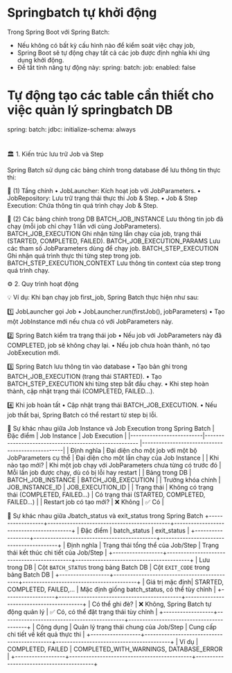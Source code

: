 # Springbatch tự khởi động
Trong Spring Boot với Spring Batch:
- Nếu không có bất kỳ cấu hình nào để kiểm soát việc chạy job,
- Spring Boot sẽ tự động chạy tất cả các job được định nghĩa khi ứng dụng khởi động.
- Để tắt tính năng tự động này:
spring:
  batch:
   job:
    enabled: false

# Tự động tạo các table cần thiết cho việc quản lý springbatch DB
spring:
    batch:
        jdbc:
            initialize-schema: always

#
🏛 1. Kiến trúc lưu trữ Job và Step

Spring Batch sử dụng các bảng chính trong database để lưu thông tin thực thi:

📌 (1) Tầng chính
•	JobLauncher: Kích hoạt job với JobParameters.
•	JobRepository: Lưu trữ trạng thái thực thi Job & Step.
•	Job & Step Execution: Chứa thông tin quá trình chạy Job & Step.

📌 (2) Các bảng chính trong DB
BATCH_JOB_INSTANCE	Lưu thông tin job đã chạy (mỗi job chỉ chạy 1 lần với cùng JobParameters).
BATCH_JOB_EXECUTION	Ghi nhận từng lần chạy của job, trạng thái (STARTED, COMPLETED, FAILED).
BATCH_JOB_EXECUTION_PARAMS	Lưu các tham số JobParameters dùng để chạy job.
BATCH_STEP_EXECUTION	Ghi nhận quá trình thực thi từng step trong job.
BATCH_STEP_EXECUTION_CONTEXT	Lưu thông tin context của step trong quá trình chạy.

⚙ 2. Quy trình hoạt động

💡 Ví dụ: Khi bạn chạy job first_job, Spring Batch thực hiện như sau:

1️⃣ JobLauncher gọi Job
•	JobLauncher.run(firstJob(), jobParameters)
•	Tạo một JobInstance mới nếu chưa có với JobParameters này.

2️⃣ Spring Batch kiểm tra trạng thái job
•	Nếu job với JobParameters này đã COMPLETED, job sẽ không chạy lại.
•	Nếu job chưa hoàn thành, nó tạo JobExecution mới.

3️⃣ Spring Batch lưu thông tin vào database
•	Tạo bản ghi trong BATCH_JOB_EXECUTION (trạng thái STARTED).
•	Tạo BATCH_STEP_EXECUTION khi từng step bắt đầu chạy.
•	Khi step hoàn thành, cập nhật trạng thái (COMPLETED, FAILED…).

4️⃣ Khi job hoàn tất
•	Cập nhật trạng thái BATCH_JOB_EXECUTION.
•	Nếu job thất bại, Spring Batch có thể restart từ step bị lỗi.

🔎 Sự khác nhau giữa Job Instance và Job Execution trong Spring Batch
| Đặc điểm                 | Job Instance                                             | Job Execution                                   |
|--------------------------|------------------------------------------------------    |-------------------------------------------------|
| Định nghĩa               | Đại diện cho một job với một bộ JobParameters cụ thể     | Đại diện cho một lần chạy của Job Instance      |
| Khi nào tạo mới?         | Khi một job chạy với JobParameters chưa từng có trước đó | Mỗi lần job được chạy, dù có bị lỗi hay restart |
| Bảng trong DB            | BATCH_JOB_INSTANCE                                       | BATCH_JOB_EXECUTION                             |
| Trường khóa chính        | JOB_INSTANCE_ID                                          | JOB_EXECUTION_ID                                |
| Trạng thái               | Không có trạng thái (COMPLETED, FAILED...)               | Có trạng thái (STARTED, COMPLETED, FAILED...)   |
| Restart job có tạo mới?  | ❌ Không                                                 | ✅ Có                                           |


🔎 Sự khác nhau giữa Jbatch_status và exit_status trong Spring Batch
+------------------+--------------------------------------------+-----------------------------------------+
| Đặc điểm         | batch_status                               | exit_status                             |
+------------------+--------------------------------------------+-----------------------------------------+
| Định nghĩa      | Trạng thái tổng thể của Job/Step           | Trạng thái kết thúc chi tiết của Job/Step |
+------------------+--------------------------------------------+-----------------------------------------+
| Lưu trong DB    | Cột `BATCH_STATUS` trong bảng Batch DB     | Cột `EXIT_CODE` trong bảng Batch DB    |
+------------------+--------------------------------------------+-----------------------------------------+
| Giá trị mặc định| STARTED, COMPLETED, FAILED,...            | Mặc định giống batch_status, có thể tùy chỉnh |
+------------------+--------------------------------------------+-----------------------------------------+
| Có thể ghi đè?  | ❌ Không, Spring Batch tự động quản lý    | ✅ Có, có thể đặt trạng thái tùy chỉnh |
+------------------+--------------------------------------------+-----------------------------------------+
| Công dụng       | Quản lý trạng thái chung của Job/Step     | Cung cấp chi tiết về kết quả thực thi  |
+------------------+--------------------------------------------+-----------------------------------------+
| Ví dụ           | COMPLETED, FAILED                         | COMPLETED_WITH_WARNINGS, DATABASE_ERROR |
+------------------+--------------------------------------------+-----------------------------------------+
